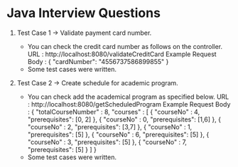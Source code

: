 # Java Interview Questions

1. Test Case 1 -> Validate payment card number.
    * You can check the credit card number as follows on the controller.
   URL : http://localhost:8080/validateCreditCard
   Example Request Body :
      {
      "cardNumber": "4556737586899855"
      }
    * Some test cases were written.
   
2. Test Case 2 -> Create schedule for academic program.
   * You can check add the academical program as specified below.
   URL : http://localhost:8080/getScheduledProgram
   Example Request Body :
     {
     "totalCourseNumber" : 8,
     "courses" : [
     {
     "courseNo" : 4,
     "prerequisites": [0, 2]
     },
     {
     "courseNo" : 0,
     "prerequisites": [1,6]
     },
     {
     "courseNo" : 2,
     "prerequisites": [3,7]
     },
     {
     "courseNo" : 1,
     "prerequisites": [5]
     },
     {
     "courseNo" : 6,
     "prerequisites": [5]
     },
     {
     "courseNo" : 3,
     "prerequisites": [5]
     },
     {
     "courseNo" : 7,
     "prerequisites": [5]
     }
     ]
     }
   * Some test cases were written.